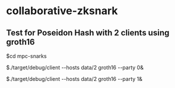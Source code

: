 # collaborative-zksnark

## Test for Poseidon Hash with 2 clients using groth16

$cd mpc-snarks

$./target/debug/client --hosts data/2 groth16 --party 0&

$./target/debug/client --hosts data/2 groth16 --party 1&

